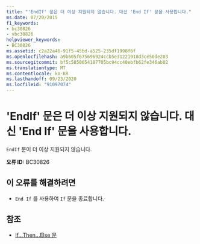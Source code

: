 ```yaml
---
title: "'EndIf' 문은 더 이상 지원되지 않습니다. 대신 'End If' 문을 사용합니다."
ms.date: 07/20/2015
f1_keywords:
- bc30826
- vbc30826
helpviewer_keywords:
- BC30826
ms.assetid: c2a22a46-91f5-45bd-a525-235df1998f6f
ms.openlocfilehash: a9b605f675696924ccb5e31221918d3ce50de203
ms.sourcegitcommit: bf5c5850654187705bc94cc40ebfb62fe346ab02
ms.translationtype: MT
ms.contentlocale: ko-KR
ms.lasthandoff: 09/23/2020
ms.locfileid: "91097074"
---
```

# <a name="endif-statements-are-no-longer-supported-use-end-if-instead"></a>'EndIf' 문은 더 이상 지원되지 않습니다. 대신 'End If' 문을 사용합니다.

`EndIf` 문이 더 이상 지원되지 않습니다.  
  
 **오류 ID:** BC30826  
  
## <a name="to-correct-this-error"></a>이 오류를 해결하려면  
  
- `End If` 를 사용하여 `If` 문을 종료합니다.  
  
## <a name="see-also"></a>참조

- [If...Then...Else 문](../language-reference/statements/if-then-else-statement.md)
